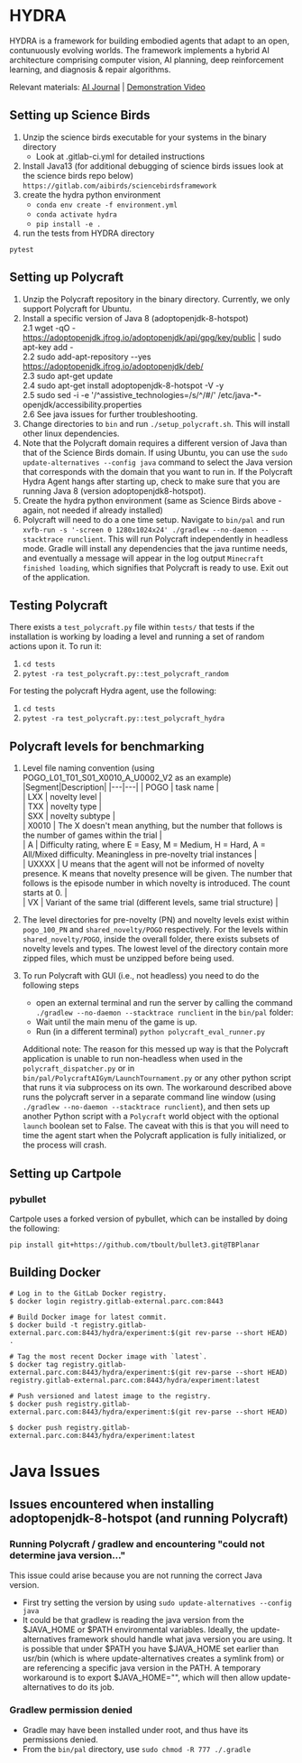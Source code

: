 # HYDRA
HYDRA is a framework for building embodied agents that adapt to an open, contunuously evolving worlds. The framework implements a hybrid AI architecture comprising computer vision, AI planning, deep reinforcement learning, and diagnosis & repair algorithms. 

Relevant materials:
[AI Journal](https://arxiv.org/abs/2306.06272) | [Demonstration Video](https://drive.google.com/file/d/1BE31CxThdg0Xr4ZLUsdL9ZfXLI8nGZKZ/view?usp=sharing)

## Setting up Science Birds
1. Unzip the science birds executable for your systems in the binary directory
   - Look at .gitlab-ci.yml for detailed instructions
2. Install Java13 (for additional debugging of science birds issues look at the science birds repo below)
```https://gitlab.com/aibirds/sciencebirdsframework```
3. create the hydra python environment
   - ```conda env create -f environment.yml```
   - ```conda activate hydra```
   - `pip install -e .`
4. run the tests from HYDRA directory
```
pytest
```
## Setting up Polycraft
1. Unzip the Polycraft repository in the binary directory.  Currently, we only support Polycraft for Ubuntu.
2. Install a specific version of Java 8 (adoptopenjdk-8-hotspot)  
   2.1 wget -qO - https://adoptopenjdk.jfrog.io/adoptopenjdk/api/gpg/key/public | sudo apt-key add -  
   2.2 sudo add-apt-repository --yes https://adoptopenjdk.jfrog.io/adoptopenjdk/deb/  
   2.3 sudo apt-get update  
   2.4 sudo apt-get install adoptopenjdk-8-hotspot -V -y  
   2.5 sudo sed -i -e '/^assistive_technologies=/s/^/#/' /etc/java-*-openjdk/accessibility.properties  
   2.6 See java issues for further troubleshooting.
3. Change directories to `bin` and run `./setup_polycraft.sh`.  This will install other linux dependencies.  
4. Note that the Polycraft domain requires a different version of Java than that of the Science Birds domain.  If using Ubuntu, you can use the `sudo update-alternatives --config java` command to select the Java version that corresponds with the domain that you want to run in.  If the Polycraft Hydra Agent hangs after starting up, check to make sure that you are running Java 8 (version adoptopenjdk8-hotspot). 
5. Create the hydra python environment (same as Science Birds above - again, not needed if already installed)
6. Polycraft will need to do a one time setup.  Navigate to `bin/pal` and run `xvfb-run -s '-screen 0 1280x1024x24' ./gradlew --no-daemon --stacktrace runclient`.  This will run Polycraft independently in headless mode.  Gradle will install any dependencies that the java runtime needs, and eventually a message will appear in the log output `Minecraft finished loading`, which signifies that Polycraft is ready to use.  Exit out of the application.

## Testing Polycraft
   There exists a `test_polycraft.py` file within `tests/` that tests if the installation is working by loading a level and running a set of random actions upon it.  To run it:  
   1. `cd tests`
   2. `pytest -ra test_polycraft.py::test_polycraft_random`

   For testing the polycraft Hydra agent, use the following:
   1. `cd tests`
   2. `pytest -ra test_polycraft.py::test_polycraft_hydra`


## Polycraft levels for benchmarking
   1. Level file naming convention (using POGO_L01_T01_S01_X0010_A_U0002_V2 as an example)
      |Segment|Description|
      |---|---|
      | POGO | task name |  
      | LXX | novelty level |  
      | TXX | novelty type |  
      | SXX | novelty subtype |  
      | X0010 | The X doesn't mean anything, but the number that follows is the number of games within the trial |  
      | A | Difficulty rating, where E = Easy, M = Medium, H = Hard, A = All/Mixed difficulty.  Meaningless in pre-novelty trial instances |  
      | UXXXX | U means that the agent will not be informed of novelty presence. K means that novelty presence will be given.  The number that follows is the episode number in which novelty is introduced.  The count starts at 0. |  
      | VX | Variant of the same trial (different levels, same trial structure) |  
      
   2. The level directories for pre-novelty (PN) and novelty levels exist within `pogo_100_PN` and `shared_novelty/POGO` respectively.  For the levels within `shared_novelty/POGO`, inside the overall folder, there exists subsets of novelty levels and types. The lowest level of the directory contain more zipped files, which must be unzipped before being used.
   3. To run Polycraft with GUI (i.e., not headless) you need to do the following steps
      - open an external terminal and run the server by calling the command `./gradlew --no-daemon --stacktrace runclient` in the `bin/pal` folder:
      - Wait until the main menu of the game is up. 
      - Run (in a different terminal) `python polycraft_eval_runner.py`
   
      Additional note: The reason for this messed up way is that the Polycraft application is unable to run non-headless when used in the `polycraft_dispatcher.py` or in `bin/pal/PolycraftAIGym/LaunchTournament.py` or any other python script that runs it via subprocess on its own.  The workaround described above runs the polycraft server in a separate command line window (using `./gradlew --no-daemon --stacktrace runclient`), and then sets up another Python script with a `Polycraft` world object with the optional `launch` boolean set to False. The caveat with this is that you will need to time the agent start when the Polycraft application is fully initialized, or the process will crash.

## Setting up Cartpole

### pybullet
Cartpole uses a forked version of pybullet, which can be installed by doing the following:
```
pip install git+https://github.com/tboult/bullet3.git@TBPlanar
```

## Building Docker

```
# Log in to the GitLab Docker registry.
$ docker login registry.gitlab-external.parc.com:8443

# Build Docker image for latest commit.
$ docker build -t registry.gitlab-external.parc.com:8443/hydra/experiment:$(git rev-parse --short HEAD) .

# Tag the most recent Docker image with `latest`.
$ docker tag registry.gitlab-external.parc.com:8443/hydra/experiment:$(git rev-parse --short HEAD) registry.gitlab-external.parc.com:8443/hydra/experiment:latest

# Push versioned and latest image to the registry.
$ docker push registry.gitlab-external.parc.com:8443/hydra/experiment:$(git rev-parse --short HEAD)

$ docker push registry.gitlab-external.parc.com:8443/hydra/experiment:latest
```

# Java Issues
## Issues encountered when installing adoptopenjdk-8-hotspot (and running Polycraft)
### Running Polycraft / gradlew and encountering "could not determine java version..."
This issue could arise because you are not running the correct Java version.  
* First try setting the version by using `sudo update-alternatives --config java`
* It could be that gradlew is reading the java version from the $JAVA_HOME or $PATH environmental variables.  Ideally, the update-alternatives framework should handle what java version you are using.  It is possible that under $PATH you have $JAVA_HOME set earlier than usr/bin (which is where update-alternatives creates a symlink from) or are referencing a specific java version in the PATH.  A temporary workaround is to export $JAVA_HOME="", which will then allow update-alternatives to do its job.
### Gradlew permission denied
* Gradle may have been installed under root, and thus have its permissions denied.
* From the `bin/pal` directory, use `sudo chmod -R 777 ./.gradle`
